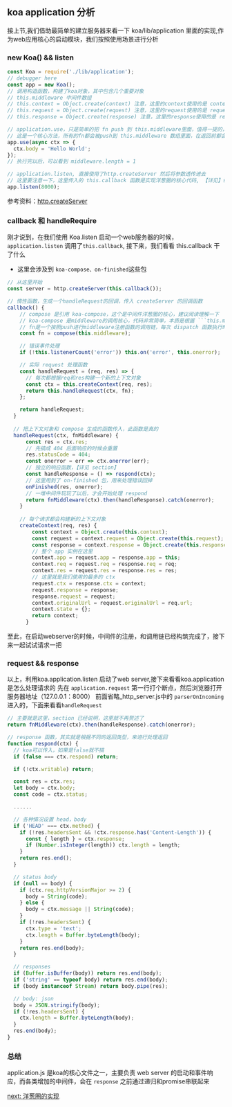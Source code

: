 ## koa application 分析
接上节,我们借助最简单的建立服务器来看一下 koa/lib/application 里面的实现,作为web应用核心的启动模块，我们按照使用场景进行分析

### new Koa() && listen
```javascript 1.8
const Koa = require('./lib/application');
// debugger here
const app = new Koa();
// 调用构造函数，构建了koa对象，其中包含几个重要对象
// this.middleware 中间件数组
// this.context = Object.create(context) 注意，这里的context使用的是 context.js 返回的对象
// this.request = Object.create(request) 注意，这里的request使用的是 request.js 返回的对象
// this.response = Object.create(response) 注意，这里的response使用的是 response.js 返回的对象

// application.use，只是简单的把 fn push 到 this.middleware里面，值得一提的，这里有一个 convert函数，用于兼容 Generator 的写法
// 这是一个核心方法，所有的fn都会被push到 this.middleware 数组里面，在返回前都会调用
app.use(async ctx => {
  ctx.body = 'Hello World';
});
// 执行完以后，可以看到 middleware.length = 1

// application.listen, 直接使用了http.createServer 然后将参数透传进去
// 这里要注意一下，这里传入的 this.callback 函数是实现洋葱圈的核心代码, 【详见】setion2
app.listen(8000);
```
参考资料：[http.createServer](http://nodejs.cn/api/http.html#http_http_createserver_options_requestlistener)

### callback 和 handleRequire
刚才说到，在我们使用 Koa.listen 启动一个web服务器的时候，```application.listen``` 调用了```this.callback```,
接下来，我们看看 this.callback 干了什么
* 这里会涉及到 ```koa-compose、on-finished```这些包
```javascript 1.8
// 从这里开始
const server = http.createServer(this.callback());

// 惰性函数，生成一个handleRequest的回调，传入 createServer 的回调函数
callback() {
    // compose 是引用 koa-compose，这个是中间件洋葱圈的核心，建议阅读理解一下
    // koa-compose 是middleware的调用核心，代码非常简单，本质是根据 ```this.middleware``` 依照array push顺序进行递归调用，这里包装了promise保证异步
    // fn是一个按照push进行middleware注册函数的调用链，每次 dispatch 函数执行时通过 next 来实现俄罗斯套娃，所以这里注册 middleware 的顺序很重要
    const fn = compose(this.middleware);

    // 错误事件处理
    if (!this.listenerCount('error')) this.on('error', this.onerror);

    // 实际 request 处理函数
    const handleRequest = (req, res) => {
      // 每次都根据req和res构建一个新的上下文对象 
      const ctx = this.createContext(req, res);
      return this.handleRequest(ctx, fn);
    };

    return handleRequest;
  }
  
  // 把上下文对象和 compose 生成的函数传入，此函数是真的
  handleRequest(ctx, fnMiddleware) {
      const res = ctx.res;
      // 先搞成 404 后面响应的时候会重置
      res.statusCode = 404;
      const onerror = err => ctx.onerror(err);
      // 独立的响应函数，【详见 section】
      const handleResponse = () => respond(ctx);
      // 这里用到了 on-finished 包，用来处理错误回掉
      onFinished(res, onerror);
      // 一堆中间件玩玩了以后，才会开始处理 respond
      return fnMiddleware(ctx).then(handleResponse).catch(onerror);
    }
    
    // 每个请求都会构建新的上下文对象
    createContext(req, res) {
        const context = Object.create(this.context);
        const request = context.request = Object.create(this.request);
        const response = context.response = Object.create(this.response);
        // 整个 app 实例在这里
        context.app = request.app = response.app = this;
        context.req = request.req = response.req = req;
        context.res = request.res = response.res = res;
        // 这里就是我们使用的最多的 ctx
        request.ctx = response.ctx = context;
        request.response = response;
        response.request = request;
        context.originalUrl = request.originalUrl = req.url;
        context.state = {};
        return context;
      }
```
至此，在启动webserver的时候，中间件的注册，和调用链已经构筑完成了，接下来一起试试请求一把

### request && response
以上，利用koa.application.listen 启动了web server,接下来看看koa.application是怎么处理请求的
先在 ```application.request``` 第一行打个断点，然后浏览器打开 服务器地址（127.0.0.1：8000）
前面省略_http_server.js中的 ```parserOnIncoming``` 进入的，下面来看看```handleRequest```

```javascript 1.8
// 主要就是这里，section 已经说明，这里就不再赘述了
return fnMiddleware(ctx).then(handleResponse).catch(onerror);

// response 函数，其实就是根据不同的返回类型，来进行处理返回
function respond(ctx) {
  // koa可以传入，如果是false就不搞
  if (false === ctx.respond) return;

  if (!ctx.writable) return;

  const res = ctx.res;
  let body = ctx.body;
  const code = ctx.status;

  ......

  // 各种情况设置 head，body
  if ('HEAD' === ctx.method) {
    if (!res.headersSent && !ctx.response.has('Content-Length')) {
      const { length } = ctx.response;
      if (Number.isInteger(length)) ctx.length = length;
    }
    return res.end();
  }

  // status body
  if (null == body) {
    if (ctx.req.httpVersionMajor >= 2) {
      body = String(code);
    } else {
      body = ctx.message || String(code);
    }
    if (!res.headersSent) {
      ctx.type = 'text';
      ctx.length = Buffer.byteLength(body);
    }
    return res.end(body);
  }

  // responses
  if (Buffer.isBuffer(body)) return res.end(body);
  if ('string' == typeof body) return res.end(body);
  if (body instanceof Stream) return body.pipe(res);

  // body: json
  body = JSON.stringify(body);
  if (!res.headersSent) {
    ctx.length = Buffer.byteLength(body);
  }
  res.end(body);
}

```

### 总结
application.js 是koa的核心文件之一，主要负责 web server 的启动和事件响应，而各类增加的中间件，会在 ```response``` 之前通过递归和promise串联起来

[next: 洋葱圈的实现](./compose.md)

